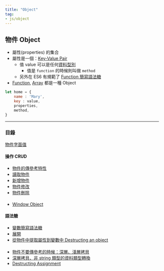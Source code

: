 ```yaml
---
title: "Object"
tag: 
- js/object
---
```

## 物件 Object
- 屬性(properties) 的集合
- 屬性是一個：[Key-Value Pair](Key-Value%20Pair.md) 
	- 值 value 可以是任何[資料型別](資料型別.md)
		- 值是 `function` 的時候則叫做 `method`
	- 另外在 ES6 有規範了 [Function 簡寫語法糖](Function%20簡寫語法糖.md)
- [Function](Function.md), [Array](Array.md) 都是一種 Object


```js
let home = {
	name : 'Mary',
	key : value,
	properties,
	method,
}
```

---

### 目錄
[物件字面值](物件字面值.md)
#### 操作 CRUD
- [物件的傳參考特性](物件的傳參考特性.md)
- [讀取物件](讀取物件.md)
- [新增物件](新增物件.md)
- [物件修改](物件修改.md)
- [物件刪除](物件刪除.md)

#### 
- [Window Object](Window%20Object.md)

#### 語法糖
- [變數簡寫語法糖](變數簡寫語法糖.md)
- [展開](展開.md)
- [從物件中提取屬性到變數中 Destructing an object](從物件中提取屬性到變數中%20Destructing%20an%20object.md)

####
- [物件不要傳參考的時候：深層、淺層拷貝](物件不要傳參考的時候：深層、淺層拷貝.md)
- [深層拷貝、非 string 類型的資料類型轉換](深層拷貝、非%20string%20類型的資料類型轉換.md)
- [Destructing Assignment](Destructing%20Assignment.md)
